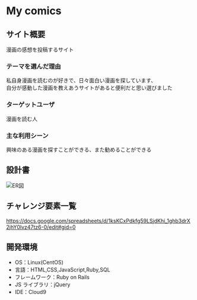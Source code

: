 # My comics

## サイト概要

漫画の感想を投稿するサイト

### テーマを選んだ理由

私自身漫画を読むのが好きで、日々面白い漫画を探しています、<br>
自分が感動した漫画を教えあうサイトがあると便利だと思い選びました

### ターゲットユーザ

漫画を読む人

### 主な利用シーン

興味のある漫画を探すことができる、また勧めることができる

## 設計書
![ER図 ](https://user-images.githubusercontent.com/78335744/113452113-529f8000-943e-11eb-96a7-bb7d34e6eefb.jpg)



## チャレンジ要素一覧

https://docs.google.com/spreadsheets/d/1ksKCxPdkfg59LSjdKhi_1ghb3drX2jhY0lvz47tz6-0/edit#gid=0

## 開発環境

- OS：Linux(CentOS)
- 言語：HTML,CSS,JavaScript,Ruby,SQL
- フレームワーク：Ruby on Rails
- JS ライブラリ：jQuery
- IDE：Cloud9
